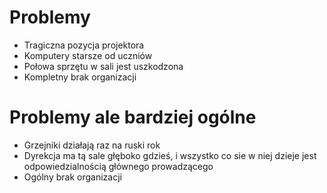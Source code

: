 # Problemy
- Tragiczna pozycja projektora
- Komputery starsze od uczniów
- Połowa sprzętu w sali jest uszkodzona
- Kompletny brak organizacji
# Problemy ale bardziej ogólne
- Grzejniki działają raz na ruski rok
- Dyrekcja ma tą sale głęboko gdzieś, i wszystko co sie w niej dzieje jest odpowiedzialnością głównego prowadzącego
- Ogólny brak organizacji
